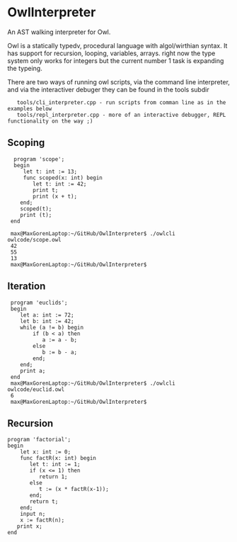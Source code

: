 # OwlInterpreter
 An AST walking interpreter for Owl.
 
 Owl is a statically typedv, procedural language with algol/wirthian syntax.
 It has support for recursion, looping, variables, arrays. right now the type system
 only works for integers but the current number 1 task is expanding the typeing.

There are two ways of running owl scripts, via the command line interpreter, and via the interactiver debuger
they can be found in the tools subdir

       tools/cli_interpreter.cpp - run scripts from comman line as in the examples below
       tools/repl_interpreter.cpp - more of an interactive debugger, REPL functionality on the way ;)


## Scoping

      program 'scope';
      begin
         let t: int := 13;
         func scoped(x: int) begin
            let t: int := 42;
            print t;
            print (x + t);
        end;
        scoped(t);
        print (t);
     end
     
     max@MaxGorenLaptop:~/GitHub/OwlInterpreter$ ./owlcli owlcode/scope.owl
     42
     55
     13
     max@MaxGorenLaptop:~/GitHub/OwlInterpreter$

## Iteration
     program 'euclids';
     begin
        let a: int := 72;
        let b: int := 42;
        while (a != b) begin
            if (b < a) then
               a := a - b;
            else
               b := b - a;
            end;
        end;
        print a;
     end
     max@MaxGorenLaptop:~/GitHub/OwlInterpreter$ ./owlcli owlcode/euclid.owl
     6
     max@MaxGorenLaptop:~/GitHub/OwlInterpreter$
     
## Recursion
    program 'factorial';
    begin
        let x: int := 0;
        func factR(x: int) begin
           let t: int := 1;
           if (x <= 1) then
              return 1;
           else
              t := (x * factR(x-1));
           end;
           return t;
        end;
        input n;
        x := factR(n);
       print x;
    end
